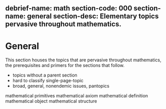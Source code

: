 debrief-name: math
section-code: 000
section-name: general
section-desc: Elementary topics pervasive throughout mathematics.
---
# General

This section houses the topics that are pervasive throughout mathematics, the prerequisites and primers for the sections that follow.

- topics without a parent section
- hard to classify single-page-topic
- broad, general, nonendemic issues, pantopics

mathematical primitives
mathematical axiom
mathematical definition
mathematical object
mathematical structure

